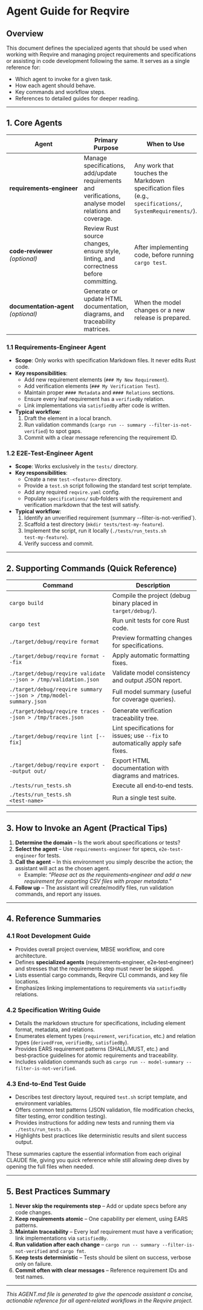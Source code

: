 # Agent Guide for Reqvire

## Overview
This document defines the specialized agents that should be used when working with Reqvire and managing project requirements and specifications or assisting in code development following the same. 
It serves as a single reference for:
- Which agent to invoke for a given task.
- How each agent should behave.
- Key commands and workflow steps.
- References to detailed guides for deeper reading.

---

## 1. Core Agents

| Agent | Primary Purpose | When to Use | Relevant Commands / Files |
|-------|-----------------|-------------|---------------------------|
| **requirements‑engineer** | Manage specifications, add/update requirements and verifications, analyse model relations and coverage. | Any work that touches the Markdown specification files (e.g., `specifications/`, `SystemRequirements/`). | See the specifications guide for full syntax, element types, and relation rules.
| **code‑reviewer** *(optional)* | Review Rust source changes, ensure style, linting, and correctness before committing. | After implementing code, before running `cargo test`. | Uses `cargo fmt`, `cargo clippy`, and runs unit tests under `core/tests/`.
| **documentation‑agent** *(optional)* | Generate or update HTML documentation, diagrams, and traceability matrices. | When the model changes or a new release is prepared. | Commands: `./target/debug/reqvire export`, `./target/debug/reqvire serve`.

### 1.1 Requirements‑Engineer Agent
- **Scope**: Only works with specification Markdown files. It never edits Rust code.
- **Key responsibilities**:
  - Add new requirement elements (`### My New Requirement`).
  - Add verification elements (`### My Verification Test`).
  - Maintain proper `#### Metadata` and `#### Relations` sections.
  - Ensure every leaf requirement has a `verifiedBy` relation.
  - Link implementations via `satisfiedBy` after code is written.
- **Typical workflow**:
  1. Draft the element in a local branch.
  2. Run validation commands (`cargo run -- summary --filter-is-not-verified`) to spot gaps.
  3. Commit with a clear message referencing the requirement ID.

### 1.2 E2E‑Test‑Engineer Agent
- **Scope**: Works exclusively in the `tests/` directory.
- **Key responsibilities**:
  - Create a new `test-<feature>` directory.
  - Provide a `test.sh` script following the standard test script template.
  - Add any required `reqvire.yaml` config.
  - Populate `specifications/` sub‑folders with the requirement and verification markdown that the test will satisfy.
- **Typical workflow**:
  1. Identify an unverified requirement (summary --filter-is-not-verified`).
  2. Scaffold a test directory (`mkdir tests/test‑my‑feature`).
  3. Implement the script, run it locally (`./tests/run_tests.sh test‑my‑feature`).
  4. Verify success and commit.

---

## 2. Supporting Commands (Quick Reference)

| Command | Description |
|---------|-------------|
| `cargo build` | Compile the project (debug binary placed in `target/debug/`). |
| `cargo test` | Run unit tests for core Rust code. |
| `./target/debug/reqvire format` | Preview formatting changes for specifications. |
| `./target/debug/reqvire format --fix` | Apply automatic formatting fixes. |
| `./target/debug/reqvire validate --json > /tmp/validation.json` | Validate model consistency and output JSON report. |
| `./target/debug/reqvire summary --json > /tmp/model-summary.json` | Full model summary (useful for coverage queries). |
| `./target/debug/reqvire traces --json > /tmp/traces.json` | Generate verification traceability tree. |
| `./target/debug/reqvire lint [--fix]` | Lint specifications for issues; use `--fix` to automatically apply safe fixes. |
| `./target/debug/reqvire export --output out/` | Export HTML documentation with diagrams and matrices. |
| `./tests/run_tests.sh` | Execute all end‑to‑end tests. |
| `./tests/run_tests.sh <test‑name>` | Run a single test suite. |

---

## 3. How to Invoke an Agent (Practical Tips)

1. **Determine the domain** – Is the work about specifications or tests?
2. **Select the agent** – Use `requirements-engineer` for specs, `e2e-test-engineer` for tests.
3. **Call the agent** – In this environment you simply describe the action; the assistant will act as the chosen agent.
   - Example: *"Please act as the requirements‑engineer and add a new requirement for exporting CSV files with proper metadata."*
4. **Follow up** – The assistant will create/modify files, run validation commands, and report any issues.

---

## 4. Reference Summaries

### 4.1 Root Development Guide
- Provides overall project overview, MBSE workflow, and core architecture.
- Defines **specialized agents** (requirements‑engineer, e2e‑test‑engineer) and stresses that the requirements step must never be skipped.
- Lists essential cargo commands, Reqvire CLI commands, and key file locations.
- Emphasizes linking implementations to requirements via `satisfiedBy` relations.

### 4.2 Specification Writing Guide
- Details the markdown structure for specifications, including element format, metadata, and relations.
- Enumerates element types (`requirement`, `verification`, etc.) and relation types (`derivedFrom`, `verifiedBy`, `satisfiedBy`).
- Provides EARS requirement patterns (SHALL/MUST, etc.) and best‑practice guidelines for atomic requirements and traceability.
- Includes validation commands such as `cargo run -- model-summary --filter-is-not-verified`.

### 4.3 End‑to‑End Test Guide
- Describes test directory layout, required `test.sh` script template, and environment variables.
- Offers common test patterns (JSON validation, file modification checks, filter testing, error condition testing).
- Provides instructions for adding new tests and running them via `./tests/run_tests.sh`.
- Highlights best practices like deterministic results and silent success output.

These summaries capture the essential information from each original CLAUDE file, giving you quick reference while still allowing deep dives by opening the full files when needed.

---

## 5. Best Practices Summary
1. **Never skip the requirements step** – Add or update specs before any code changes.
2. **Keep requirements atomic** – One capability per element, using EARS patterns.
3. **Maintain traceability** – Every leaf requirement must have a verification; link implementations via `satisfiedBy`.
4. **Run validation after each change** – `cargo run -- summary --filter-is-not-verified` and `cargo fmt`.
5. **Keep tests deterministic** – Tests should be silent on success, verbose only on failure.
6. **Commit often with clear messages** – Reference requirement IDs and test names.

---

*This AGENT.md file is generated to give the opencode assistant a concise, actionable reference for all agent‑related workflows in the Reqvire project.*
